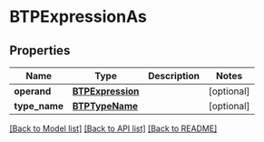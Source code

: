 # BTPExpressionAs

## Properties
Name | Type | Description | Notes
------------ | ------------- | ------------- | -------------
**operand** | [**BTPExpression**](BTPExpression.md) |  | [optional] 
**type_name** | [**BTPTypeName**](BTPTypeName.md) |  | [optional] 

[[Back to Model list]](../README.md#documentation-for-models) [[Back to API list]](../README.md#documentation-for-api-endpoints) [[Back to README]](../README.md)


